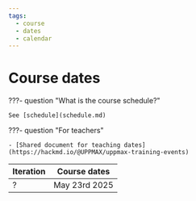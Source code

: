 ```yaml
---
tags:
  - course
  - dates
  - calendar
---
```


# Course dates

???- question "What is the course schedule?"

    See [schedule](schedule.md)

???- question "For teachers"

    - [Shared document for teaching dates](https://hackmd.io/@UPPMAX/uppmax-training-events)

Iteration|Course dates
---------|-------------
?        |May 23rd 2025
